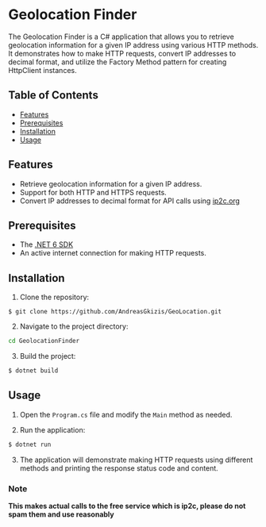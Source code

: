 # Geolocation Finder

The Geolocation Finder is a C# application that allows you to retrieve geolocation information for a given IP address using various HTTP methods.
It demonstrates how to make HTTP requests, convert IP addresses to decimal format, and utilize the Factory Method pattern for creating HttpClient instances.

## Table of Contents
- [Features](#features)
- [Prerequisites](#prerequisites)
- [Installation](#installation)
- [Usage](#usage)

## Features
- Retrieve geolocation information for a given IP address.
- Support for both HTTP and HTTPS requests.
- Convert IP addresses to decimal format for API calls using [ip2c.org](https://about.ip2c.org/#about)

## Prerequisites

- The [.NET 6 SDK](https://dotnet.microsoft.com/en-us/download/dotnet/6.0)
- An active internet connection for making HTTP requests.

## Installation

1. Clone the repository:
```git
$ git clone https://github.com/AndreasGkizis/GeoLocation.git
```  
2. Navigate to the project directory:
```bash 
cd GeolocationFinder
```

3. Build the project:

```bash
$ dotnet build
```

## Usage

1. Open the `Program.cs` file and modify the `Main` method as needed.

2. Run the application:
```bash
$ dotnet run
```

3. The application will demonstrate making HTTP requests using different methods and printing the response status code and content.

### Note

**This makes actual calls to the free service which is ip2c, please do not spam them and use reasonably**
